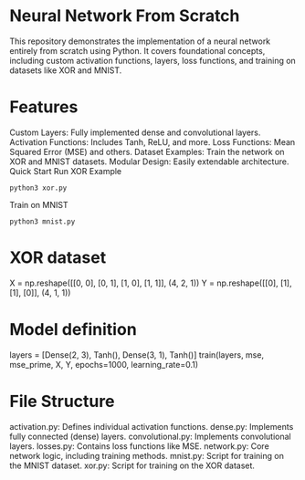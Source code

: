 # Neural Network From Scratch #
This repository demonstrates the implementation of a neural network entirely from scratch using Python. It covers foundational concepts, including custom activation functions, layers, loss functions, and training on datasets like XOR and MNIST.

# Features 
Custom Layers: Fully implemented dense and convolutional layers.
Activation Functions: Includes Tanh, ReLU, and more.
Loss Functions: Mean Squared Error (MSE) and others.
Dataset Examples: Train the network on XOR and MNIST datasets.
Modular Design: Easily extendable architecture.
Quick Start
Run XOR Example
```
python3 xor.py
```
Train on MNIST
```
python3 mnist.py
```
# XOR dataset
X = np.reshape([[0, 0], [0, 1], [1, 0], [1, 1]], (4, 2, 1))
Y = np.reshape([[0], [1], [1], [0]], (4, 1, 1))

# Model definition
layers = [Dense(2, 3), Tanh(), Dense(3, 1), Tanh()]
train(layers, mse, mse_prime, X, Y, epochs=1000, learning_rate=0.1)
# File Structure
activation.py: Defines individual activation functions.
dense.py: Implements fully connected (dense) layers.
convolutional.py: Implements convolutional layers.
losses.py: Contains loss functions like MSE.
network.py: Core network logic, including training methods.
mnist.py: Script for training on the MNIST dataset.
xor.py: Script for training on the XOR dataset.
